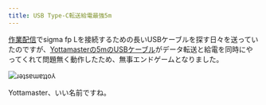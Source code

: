 ```yaml
---
title: USB Type-C転送給電最強5m
---
```

[作業配信](https://www.youtube.com/c/r7kamura)でsigma fp Lを接続するための長いUSBケーブルを探す日々を送っていたのですが、[Yottamasterの5mのUSBケーブル](https://www.amazon.co.jp/dp/B09Y1BY75P)がデータ転送と給電を同時にやってくれて問題無く動作したため、無事エンドゲームとなりました。

![](https://lh5.googleusercontent.com/CMS7wc_wP8ydLedfIIzAWCZf7uY0mdheFMiutgvVbC50-omSnNSrRdZuM1F0JqIZcfe44Ulo2BVdd9rK71DaApFzg9_IRJchWeGO5h7_pez8zELaZlC4WZazdcGBg6zLHs6bYoXck0AbSGkhrjCHWk3y5K_j2tB7aCoUf7f3r7fbnp4qMJICf-Px6Kmsgw "ɹǝʇsɐɯɐʇʇo⅄")

Yottamaster、いい名前ですね。
